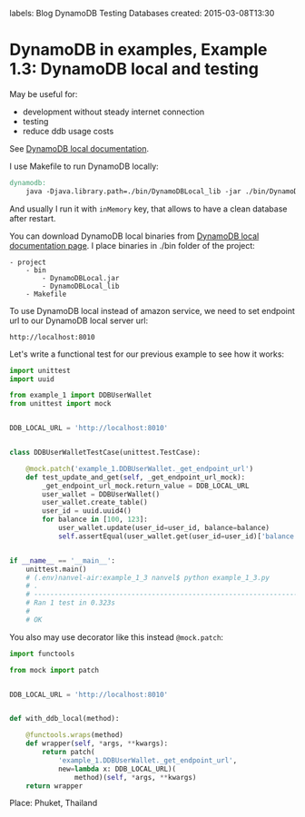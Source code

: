 labels: Blog
        DynamoDB
        Testing
        Databases
created: 2015-03-08T13:30

# DynamoDB in examples, Example 1.3: DynamoDB local and testing

May be useful for:

- development without steady internet connection
- testing
- reduce ddb usage costs

See [DynamoDB local documentation](http://docs.aws.amazon.com/amazondynamodb/latest/developerguide/Tools.DynamoDBLocal.html).

I use Makefile to run DynamoDB locally:
```makefile
dynamodb:
	java -Djava.library.path=./bin/DynamoDBLocal_lib -jar ./bin/DynamoDBLocal.jar -port 8010 -inMemory # -dbPath ./bin/db.bin
```

And usually I run it with ```inMemory``` key, that allows to have a clean database after restart.

You can download DynamoDB local binaries from [DynamoDB local documentation page](http://docs.aws.amazon.com/amazondynamodb/latest/developerguide/Tools.DynamoDBLocal.html).
I place binaries in ./bin folder of the project:
```
- project
    - bin
        - DynamoDBLocal.jar
        - DynamoDBLocal_lib
    - Makefile
```

To use DynamoDB local instead of amazon service, we need to set endpoint url to our DynamoDB local server url:
```
http://localhost:8010
```

Let's write a functional test for our previous example to see how it works:
```python
import unittest
import uuid

from example_1 import DDBUserWallet
from unittest import mock


DDB_LOCAL_URL = 'http://localhost:8010'


class DDBUserWalletTestCase(unittest.TestCase):

    @mock.patch('example_1.DDBUserWallet._get_endpoint_url')
    def test_update_and_get(self, _get_endpoint_url_mock):
        _get_endpoint_url_mock.return_value = DDB_LOCAL_URL
        user_wallet = DDBUserWallet()
        user_wallet.create_table()
        user_id = uuid.uuid4()
        for balance in [100, 123]:
            user_wallet.update(user_id=user_id, balance=balance)
            self.assertEqual(user_wallet.get(user_id=user_id)['balance'], balance)


if __name__ == '__main__':
    unittest.main()
    # (.env)nanvel-air:example_1_3 nanvel$ python example_1_3.py
    # .
    # ----------------------------------------------------------------------
    # Ran 1 test in 0.323s
    #
    # OK
```

You also may use decorator like this instead ```@mock.patch```:
```python
import functools

from mock import patch


DDB_LOCAL_URL = 'http://localhost:8010'


def with_ddb_local(method):

    @functools.wraps(method)
    def wrapper(self, *args, **kwargs):
        return patch(
            'example_1.DDBUserWallet._get_endpoint_url',
            new=lambda x: DDB_LOCAL_URL)(
                method)(self, *args, **kwargs)
    return wrapper
```

Place: Phuket, Thailand
